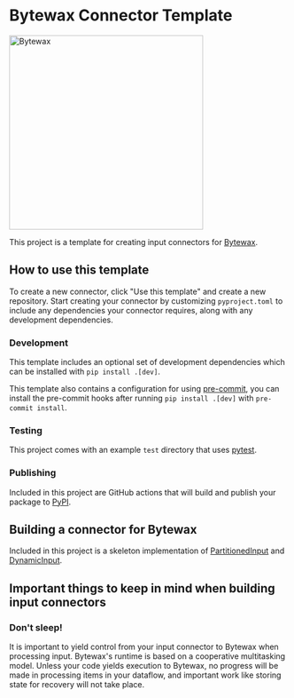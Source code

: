 # Bytewax Connector Template

<picture>
  <source media="(prefers-color-scheme: dark)" srcset="https://user-images.githubusercontent.com/6073079/195393689-7334098b-a8cd-4aaa-8791-e4556c25713e.png" width="350">
  <source media="(prefers-color-scheme: light)" srcset="https://user-images.githubusercontent.com/6073079/194626697-425ade3d-3d72-4b4c-928e-47bad174a376.png" width="350">
  <img alt="Bytewax">
</picture>

This project is a template for creating input connectors for [Bytewax](https://github.com/bytewax/bytewax).

## How to use this template

To create a new connector, click "Use this template" and create a new
repository. Start creating your connector by customizing
`pyproject.toml` to include any dependencies your connector requires, along
with any development dependencies.

### Development

This template includes an optional set of development dependencies which can be
installed with `pip install .[dev]`.

This template also contains a configuration for using
[pre-commit](https://pre-commit.com/), you can install the pre-commit
hooks after running `pip install .[dev]` with `pre-commit install`.

### Testing

This project comes with an example `test` directory that uses
[pytest](https://docs.pytest.org/en/7.3.x/).

### Publishing

Included in this project are GitHub actions that will build and publish your
package to [PyPI](https://pypi.org/).

## Building a connector for Bytewax

Included in this project is a skeleton implementation of [PartitionedInput](https://bytewax.io/apidocs/bytewax.inputs#bytewax.inputs.PartitionedInput) and [DynamicInput](https://bytewax.io/apidocs/bytewax.inputs#bytewax.inputs.DynamicInput).

## Important things to keep in mind when building input connectors

### Don't sleep!

It is important to yield control from your input connector to Bytewax
when processing input. Bytewax's runtime is based on a cooperative
multitasking model. Unless your code yields execution to Bytewax, no
progress will be made in processing items in your dataflow, and
important work like storing state for recovery will not take place.
